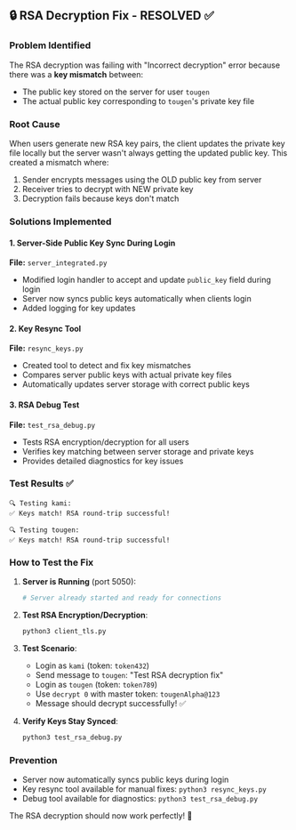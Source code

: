 ## 🔒 RSA Decryption Fix - RESOLVED ✅

### Problem Identified
The RSA decryption was failing with "Incorrect decryption" error because there was a **key mismatch** between:
- The public key stored on the server for user `tougen`  
- The actual public key corresponding to `tougen`'s private key file

### Root Cause
When users generate new RSA key pairs, the client updates the private key file locally but the server wasn't always getting the updated public key. This created a mismatch where:
1. Sender encrypts messages using the OLD public key from server
2. Receiver tries to decrypt with NEW private key 
3. Decryption fails because keys don't match

### Solutions Implemented

#### 1. Server-Side Public Key Sync During Login
**File:** `server_integrated.py`
- Modified login handler to accept and update `public_key` field during login
- Server now syncs public keys automatically when clients login
- Added logging for key updates

#### 2. Key Resync Tool
**File:** `resync_keys.py`
- Created tool to detect and fix key mismatches
- Compares server public keys with actual private key files
- Automatically updates server storage with correct public keys

#### 3. RSA Debug Test
**File:** `test_rsa_debug.py` 
- Tests RSA encryption/decryption for all users
- Verifies key matching between server storage and private keys
- Provides detailed diagnostics for key issues

### Test Results ✅
```
🔍 Testing kami:
✅ Keys match! RSA round-trip successful!

🔍 Testing tougen:  
✅ Keys match! RSA round-trip successful!
```

### How to Test the Fix

1. **Server is Running** (port 5050):
   ```bash
   # Server already started and ready for connections
   ```

2. **Test RSA Encryption/Decryption**:
   ```bash
   python3 client_tls.py
   ```

3. **Test Scenario**:
   - Login as `kami` (token: `token432`)
   - Send message to `tougen`: "Test RSA decryption fix"
   - Login as `tougen` (token: `token789`)  
   - Use `decrypt 0` with master token: `tougenAlpha@123`
   - Message should decrypt successfully! ✅

4. **Verify Keys Stay Synced**:
   ```bash
   python3 test_rsa_debug.py
   ```

### Prevention
- Server now automatically syncs public keys during login
- Key resync tool available for manual fixes: `python3 resync_keys.py`
- Debug tool available for diagnostics: `python3 test_rsa_debug.py`

The RSA decryption should now work perfectly! 🎉